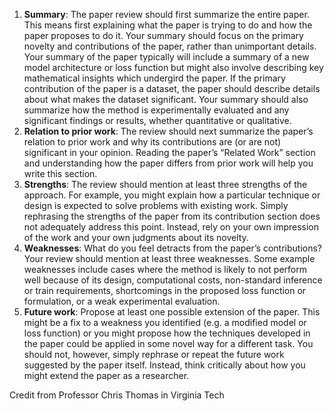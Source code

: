 1. <b>Summary</b>: The paper review should first summarize the entire paper. This means first explaining what the paper is trying to do and how the paper proposes to do it. Your summary should focus on the primary novelty and contributions of the paper, rather than unimportant details. Your summary of the paper typically will include a summary of a new model architecture or loss function but might also involve describing key mathematical insights which undergird the paper. If the primary contribution of the paper is a dataset, the paper should describe details about what makes the dataset significant. Your summary should also summarize how the method is experimentally evaluated and any significant findings or results, whether quantitative or qualitative.
2. <b>Relation to prior work</b>: The review should next summarize the paper’s relation to prior work and why its contributions are (or are not) significant in your opinion. Reading the paper’s “Related Work” section and understanding how the paper differs from prior work will help you write this section.
3. <b>Strengths</b>: The review should mention at least three strengths of the approach. For example, you might explain how a particular technique or design is expected to solve problems with existing work. Simply rephrasing the strengths of the paper from its contribution section does not adequately address this point. Instead, rely on your own impression of the work and your own judgments about its novelty.  
4. <b>Weaknesses</b>: What do you feel detracts from the paper’s contributions? Your review should mention at least three weaknesses. Some example weaknesses include cases where the method is likely to not perform well because of its design, computational costs, non-standard inference or train requirements, shortcomings in the proposed loss function or formulation, or a weak experimental evaluation.  
5. <b>Future work</b>: Propose at least one possible extension of the paper. This might be a fix to a weakness you identified (e.g. a modified model or loss function) or you might propose how the techniques developed in the paper could be applied in some novel way for a different task. You should not, however, simply rephrase or repeat the future work suggested by the paper itself. Instead, think critically about how you might extend the paper as a researcher.

Credit from Professor Chris Thomas in Virginia Tech 
